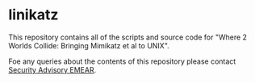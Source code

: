 # linikatz

This repository contains all of the scripts and source code for "Where 2 Worlds Collide: Bringing Mimikatz et al to UNIX".

Foe any queries about the contents of this repository please contact [Security Advisory EMEAR](mailto:css-adv-outreach@cisco.com).
